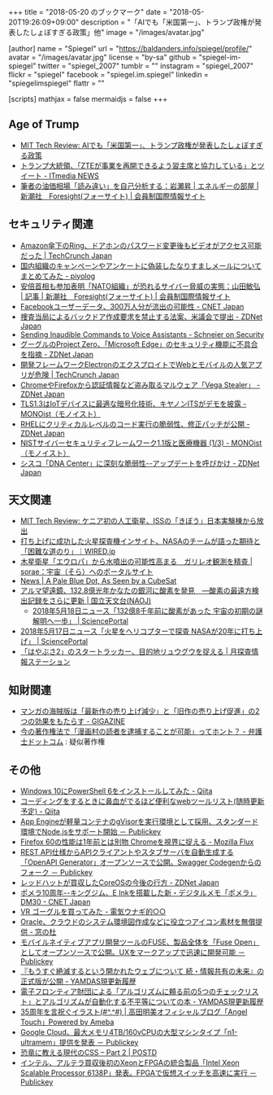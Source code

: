 +++
title = "2018-05-20 のブックマーク"
date =  "2018-05-20T19:26:09+09:00"
description = "「AIでも「米国第一」、トランプ政権が発表したしょぼすぎる政策」他"
image = "/images/avatar.jpg"

[author]
name      = "Spiegel"
url       = "https://baldanders.info/spiegel/profile/"
avatar    = "/images/avatar.jpg"
license   = "by-sa"
github    = "spiegel-im-spiegel"
twitter   = "spiegel_2007"
tumblr    = ""
instagram = "spiegel_2007"
flickr    = "spiegel"
facebook  = "spiegel.im.spiegel"
linkedin  = "spiegelimspiegel"
flattr    = ""

[scripts]
  mathjax = false
  mermaidjs = false
+++

## Age of Trump

- [MIT Tech Review: AIでも「米国第一」、トランプ政権が発表したしょぼすぎる政策](https://www.technologyreview.jp/s/87274/the-white-house-says-a-new-ai-task-force-will-protect-workers-and-keep-america-first/)
- [トランプ大統領、「ZTEが事業を再開できるよう習主席と協力している」とツイート - ITmedia NEWS](http://www.itmedia.co.jp/news/articles/1805/14/news056.html)
- [筆者の油価相場「読み違い」を自己分析する：岩瀬昇 | エネルギーの部屋 | 新潮社　Foresight(フォーサイト) | 会員制国際情報サイト](http://www.fsight.jp/articles/-/43703)

## セキュリティ関連

- [Amazon傘下のRing、ドアホンのパスワード変更後もビデオがアクセス可能だった  |  TechCrunch Japan](https://jp.techcrunch.com/2018/05/14/2018-05-11-rings-doorbell-cam-allowed-video-access-after-its-password-was-changed/)
- [国内組織のキャンペーンやアンケートに偽装したなりすましメールについてまとめてみた - piyolog](http://d.hatena.ne.jp/Kango/20180514/1526327658)
- [安倍首相も参加表明「NATO組織」が恐れるサイバー脅威の実態：山田敏弘 | 記事 | 新潮社　Foresight(フォーサイト) | 会員制国際情報サイト](http://www.fsight.jp/articles/-/43695)
- [Facebookユーザーデータ、300万人分が流出の可能性 - CNET Japan](https://japan.cnet.com/article/35119154/)
- [捜査当局によるバックドア作成要求を禁止する法案、米議会で提出 - ZDNet Japan](https://japan.zdnet.com/article/35119093/)
- [Sending Inaudible Commands to Voice Assistants - Schneier on Security](https://www.schneier.com/blog/archives/2018/05/sending_inaudib.html)
- [グーグルのProject Zero、「Microsoft Edge」のセキュリティ機能に不具合を指摘 - ZDNet Japan](https://japan.zdnet.com/article/35119065/)
- [開発フレームワークElectronのエクスプロイトでWebとモバイルの人気アプリが危険  |  TechCrunch Japan](https://jp.techcrunch.com/2018/05/15/2018-05-14-exploit-puts-popular-web-and-mobile-apps-at-risk/)
- [ChromeやFirefoxから認証情報など盗み取るマルウェア「Vega Stealer」 - ZDNet Japan](https://japan.zdnet.com/article/35119146/)
- [TLS1.3はIoTデバイスに最適な暗号化技術、キヤノンITSがデモを披露 - MONOist（モノイスト）](http://monoist.atmarkit.co.jp/mn/articles/1805/16/news040.html)
- [RHELにクリティカルレベルのコード実行の脆弱性、修正パッチが公開 - ZDNet Japan](https://japan.zdnet.com/article/35119233/)
- [NISTサイバーセキュリティフレームワーク1.1版と医療機器 (1/3) - MONOist（モノイスト）](http://monoist.atmarkit.co.jp/mn/articles/1805/18/news015.html)
- [シスコ「DNA Center」に深刻な脆弱性--アップデートを呼びかけ - ZDNet Japan](https://japan.zdnet.com/article/35119372/)

## 天文関連

- [MIT Tech Review: ケニア初の人工衛星、ISSの「きぼう」日本実験棟から放出](https://www.technologyreview.jp/nl/kenyas-first-satellite-is-now-in-earth-orbit/)
- [打ち上げに成功した火星探査機インサイト、NASAのチームが語った期待と「困難な道のり」｜WIRED.jp](https://wired.jp/2018/05/14/nasas-insight-lander/)
- [木星衛星「エウロパ」から水噴出の可能性高まる　ガリレオ観測を精査 | sorae：宇宙（そら）へのポータルサイト](https://sorae.info/030201/2018_05_15_europa.html)
- [News | A Pale Blue Dot, As Seen by a CubeSat](https://www.jpl.nasa.gov/news/news.php?feature=7124)
- [アルマ望遠鏡、132.8億光年かなたの銀河に酸素を発見　―酸素の最遠方検出記録をさらに更新 | 国立天文台(NAOJ)](https://www.nao.ac.jp/news/science/2018/20180517-alma.html)
    - [2018年5月18日ニュース「132億8千年前に酸素があった 宇宙の初期の謎解明へ一歩」 | SciencePortal](https://scienceportal.jst.go.jp/news/newsflash_review/newsflash/2018/05/20180518_01.html)
- [2018年5月17日ニュース「火星をヘリコプターで探査 NASAが20年に打ち上げ」 | SciencePortal](https://scienceportal.jst.go.jp/news/newsflash_review/newsflash/2018/05/20180517_01.html)
- [「はやぶさ2」のスタートラッカー、目的地リュウグウを捉える  |   月探査情報ステーション](https://moonstation.jp/blog/asteroidexp/hayabusa2/star-tracker-onboard-hayabusa2-captures-asteroid-ryugu)

## 知財関連

- [マンガの海賊版は「最新作の売り上げ減少」と「旧作の売り上げ促進」の2つの効果をもたらす - GIGAZINE](https://gigazine.net/news/20170222-piracy-boost-book-sales/)
- [今の著作権法で「漫画村の読者を逮捕することが可能」ってホント？ - 弁護士ドットコム](https://www.bengo4.com/internet/n_7898/) : 疑似著作権

## その他

- [Windows 10にPowerShell 6をインストールしてみた - Qiita](https://qiita.com/tsukamoto/items/f9c937b01957d9688d90)
- [コーディングをするときに鼻血がでるほど便利なwebツールリスト(随時更新予定) - Qiita](https://qiita.com/isuke/items/7fcc5eb0b985005b7b7c)
- [App Engineが軽量コンテナのgVisorを実行環境として採用、スタンダード環境でNode.jsをサポート開始 － Publickey](https://www.publickey1.jp/blog/18/app_enginenodejsgvisor.html)
- [Firefox 60の性能は1年前とは別物 Chromeを視界に捉える - Mozilla Flux](https://rockridge.hatenablog.com/entry/2018/05/13/221711)
- [REST API仕様からAPIクライアントやスタブサーバを自動生成する「OpenAPI Generator」オープンソースで公開。Swagger Codegenからのフォーク － Publickey](https://www.publickey1.jp/blog/18/rest_apiapiopenapi_generatorswagger_generator.html)
- [レッドハットが買収したCoreOSの今後の行方 - ZDNet Japan](https://japan.zdnet.com/article/35119097/)
- [ポメラ10周年--キングジム、E Inkを搭載した新・デジタルメモ「ポメラ」DM30 - CNET Japan](https://japan.cnet.com/article/35119179/)
- [VR ゴーグルを買ってみた - 電気ウナギ的○○](http://blog.netandfield.com/shar/2018/05/vr.html)
- [Oracle、クラウドのシステム環境図作成などに役立つアイコン素材を無償提供 - 窓の杜](https://forest.watch.impress.co.jp/docs/news/1121936.html)
- [モバイルネイティブアプリ開発ツールのFUSE、製品全体を「Fuse Open」としてオープンソースで公開。UXをマークアップで迅速に開発可能 － Publickey](https://www.publickey1.jp/blog/18/fusefuse_openux.html)
- [『もうすぐ絶滅するという開かれたウェブについて 続・情報共有の未来』の正式版が公開 - YAMDAS現更新履歴](http://d.hatena.ne.jp/yomoyomo/20180516/openweb)
- [電子フロンティア財団による「アルゴリズムに頼る前の5つのチェックリスト」とアルゴリズムが自動化する不平等についての本 - YAMDAS現更新履歴](http://d.hatena.ne.jp/yomoyomo/20180516/automatinginequality)
- [35周年を言祝ぐイラスト(#^.^#) | 高田明美オフィシャルブログ「Angel Touch」Powered by Ameba](https://ameblo.jp/angel-touch/entry-12376442653.html)
- [Google Cloud、最大メモリ4TB/160vCPUの大型マシンタイプ「n1-ultramem」提供を発表 － Publickey](https://www.publickey1.jp/blog/18/google_cloud4tb160vcpun1-ultramem.html)
- [恐竜に教える現代のCSS – Part 2 | POSTD](https://postd.cc/modern-css-explained-for-dinosaurs-2/)
- [インテル、アルテラ買収後初のXeonとFPGAの統合製品「Intel Xeon Scalable Processor 6138P」発表。FPGAで仮想スイッチを高速に実行 － Publickey](https://www.publickey1.jp/blog/18/xeonfpgaintel_xeon_scalable_processor_6138pfpga.html)
